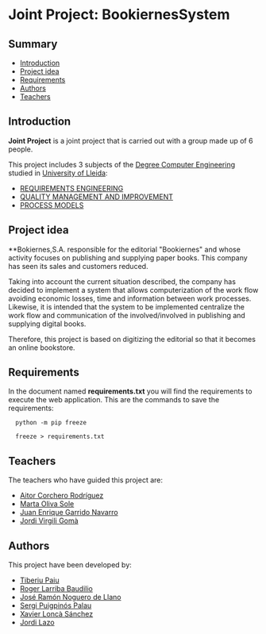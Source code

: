 # Joint Project: BookiernesSystem
## Summary
  - [Introduction](#introduction)
  - [Project idea](#project-idea)
  - [Requirements](#requirements)
  - [Authors](#authors)
  - [Teachers](#teachers)

## Introduction
**Joint Project** is a joint project that is carried out with a group made up of 6 people.

This project includes 3 subjects of the [Degree Computer Engineering](http://www.grauinformatica.udl.cat/en) studied in [University of Lleida](http://www.udl.es/ca/):
- [REQUIREMENTS ENGINEERING](https://guiadocent.udl.cat/pdf/en/102052)
- [QUALITY MANAGEMENT AND IMPROVEMENT](https://guiadocent.udl.cat/pdf/en/102053)
- [PROCESS MODELS](https://guiadocent.udl.cat/pdf/en/102054)

## Project idea
**Bokiernes,S.A. responsible for the editorial "Bookiernes" and whose activity focuses on publishing and supplying paper books. This company has seen its sales and customers reduced.

Taking into account the current situation described, the company has decided to implement a system that allows computerization of the work flow avoiding economic losses, time and information between work processes. Likewise, it is intended that the system to be implemented centralize the work flow and communication of the
involved/involved in publishing and supplying digital books.

Therefore, this project is based on digitizing the editorial so that it becomes an online bookstore.

## Requirements
In the document named **requirements.txt** you will find the requirements to execute the web application.
This are the commands to save the requirements:
```
  python -m pip freeze
``` 
```
  freeze > requirements.txt
```
## Teachers
The teachers who have guided this project are:
- [Aitor Corchero Rodríguez](https://github.com/JordiLazo)
- [Marta Oliva Sole](https://github.com/JordiLazo)
- [Juan Enrique Garrido Navarro](https://github.com/JordiLazo)
- [Jordi Virgili Gomà](https://github.com/JordiLazo)

## Authors
This project have been developed by:
- [Tiberiu Paiu](https://github.com/JordiLazo)
- [Roger Larriba Baudilio](https://github.com/JordiLazo)
- [José Ramón Noguero de Llano](https://github.com/JordiLazo)
- [Sergi Puigpinós Palau](https://github.com/JordiLazo)
- [Xavier Loncà Sánchez](https://github.com/flormartinezm)
- [Jordi Lazo](https://github.com/JordiLazo)
